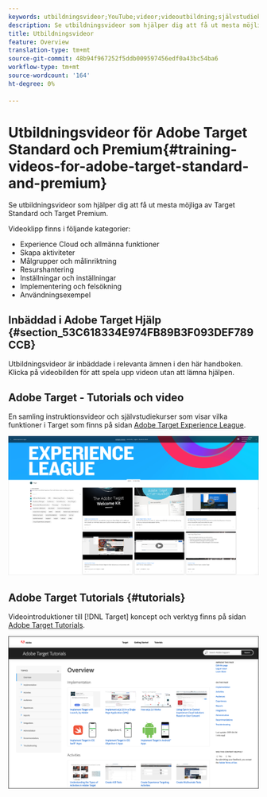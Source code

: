 ```yaml
---
keywords: utbildningsvideor;YouTube;videor;videoutbildning;självstudiekurs;självstudiekurser;video
description: Se utbildningsvideor som hjälper dig att få ut mesta möjliga av Target Standard och Target Premium.
title: Utbildningsvideor
feature: Overview
translation-type: tm+mt
source-git-commit: 48b94f967252f5ddb009597456edf0a43bc54ba6
workflow-type: tm+mt
source-wordcount: '164'
ht-degree: 0%

---
```



# Utbildningsvideor för Adobe Target Standard och Premium{#training-videos-for-adobe-target-standard-and-premium}

Se utbildningsvideor som hjälper dig att få ut mesta möjliga av Target Standard och Target Premium.

Videoklipp finns i följande kategorier:

* Experience Cloud och allmänna funktioner
* Skapa aktiviteter
* Målgrupper och målinriktning
* Resurshantering
* Inställningar och inställningar
* Implementering och felsökning
* Användningsexempel

## Inbäddad i Adobe Target Hjälp {#section_53C618334E974FB89B3F093DEF789CCB}

Utbildningsvideor är inbäddade i relevanta ämnen i den här handboken. Klicka på videobilden för att spela upp videon utan att lämna hjälpen.

## Adobe Target - Tutorials och video

En samling instruktionsvideor och självstudiekurser som visar vilka funktioner i Target som finns på sidan [Adobe Target Experience League](https://guided.adobe.com/#recommended/solutions/target).

![Experience League videor](/help/c-intro/assets/experience-league.png)

## Adobe Target Tutorials {#tutorials}

Videointroduktioner till [!DNL Target] koncept och verktyg finns på sidan [Adobe Target Tutorials](https://experienceleague.adobe.com/docs/target-learn/tutorials/overview.html).

![Adobe Target Tutorials](/help/c-intro/assets/adobe-target-tutorials-new.png)